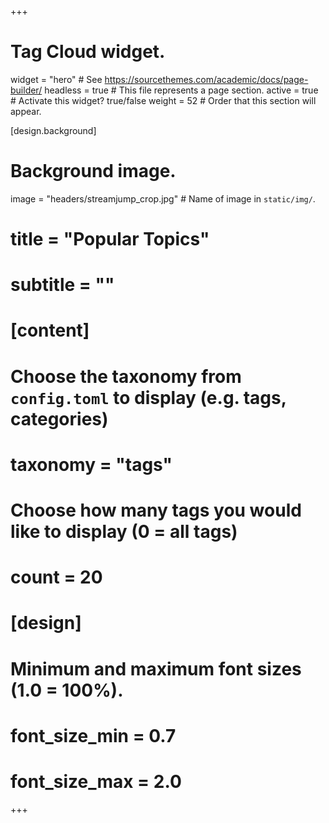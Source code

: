 +++
# Tag Cloud widget.
widget = "hero"  # See https://sourcethemes.com/academic/docs/page-builder/
headless = true  # This file represents a page section.
active = true  # Activate this widget? true/false
weight = 52  # Order that this section will appear.

[design.background]
  # Background image.
  image = "headers/streamjump_crop.jpg"  # Name of image in `static/img/`.

# title = "Popular Topics"
# subtitle = ""

# [content]
  # Choose the taxonomy from `config.toml` to display (e.g. tags, categories)
 #  taxonomy = "tags"
  
  # Choose how many tags you would like to display (0 = all tags)
  # count = 20

# [design]
  # Minimum and maximum font sizes (1.0 = 100%).
 #  font_size_min = 0.7
 #  font_size_max = 2.0
+++
<br>
<br>
<br>
<br>
<br>
<br>

